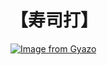 # 【寿司打】 #

[![Image from Gyazo](https://i.gyazo.com/14058b31f0dfebc19c5573d32ba547f0.jpg)](https://gyazo.com/14058b31f0dfebc19c5573d32ba547f0)
